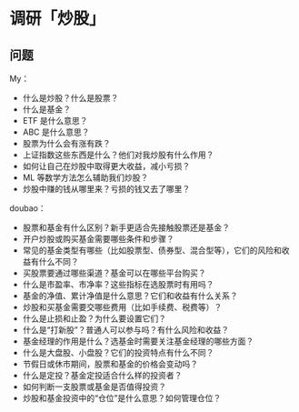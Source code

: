 # 调研「炒股」

## 问题

My：

- 什么是炒股？什么是股票？
- 什么是基金？
- ETF 是什么意思？
- ABC 是什么意思？
- 股票为什么会有涨有跌？
- 上证指数这些东西是什么？他们对我炒股有什么作用？
- 如何让自己在炒股中取得更大收益，减小亏损？
- ML 等数学方法怎么辅助我们炒股？
- 炒股中赚的钱从哪里来？亏损的钱又去了哪里？

doubao：

- 股票和基金有什么区别？新手更适合先接触股票还是基金？
- 开户炒股或购买基金需要哪些条件和步骤？
- 常见的基金类型有哪些（比如股票型、债券型、混合型等），它们的风险和收益有什么不同？
- 买股票要通过哪些渠道？基金可以在哪些平台购买？
- 什么是市盈率、市净率？这些指标在选股票时有用吗？
- 基金的净值、累计净值是什么意思？它们和收益有什么关系？
- 炒股和买基金需要交哪些费用（比如手续费、税费等）？
- 什么是止损和止盈？为什么要设置它们？
- 什么是“打新股”？普通人可以参与吗？有什么风险和收益？
- 基金经理的作用是什么？选基金时需要关注基金经理的哪些方面？
- 什么是大盘股、小盘股？它们的投资特点有什么不同？
- 节假日或休市期间，股票和基金的价格会变动吗？
- 什么是定投？基金定投适合什么样的投资者？
- 如何判断一支股票或基金是否值得投资？
- 炒股和基金投资中的“仓位”是什么意思？如何管理仓位？